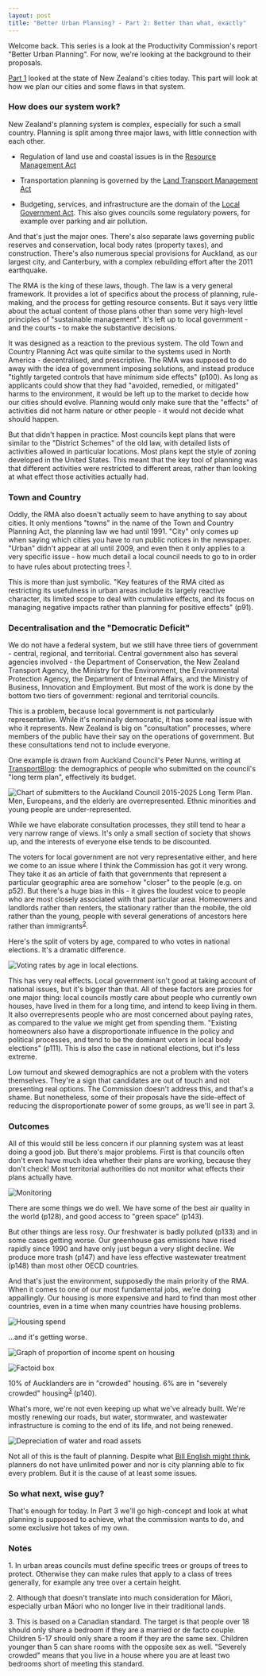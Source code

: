 ```yaml
---
layout: post
title: "Better Urban Planning? - Part 2: Better than what, exactly"
---
```


Welcome back. This series is a look at the Productivity Commission's report "Better Urban Planning". For now, we're looking at the background to their proposals.

[Part 1](/posts/2016/08/better-urban-planning-part-1) looked at the state of New Zealand's cities today. This part will look at how we plan our cities and some flaws in that system.

### How does our system work?

New Zealand's planning system is complex, especially for such a small country. Planning is split among three major laws, with little connection with each other.

* Regulation of land use and coastal issues is in the [Resource Management Act](http://www.legislation.govt.nz/act/public/1991/0069/latest/DLM230265.html)

* Transportation planning is governed by the [Land Transport Management Act](http://www.legislation.govt.nz/act/public/2003/0118/latest/DLM226230.html)

* Budgeting, services, and infrastructure are the domain of the [Local Government Act](http://www.legislation.govt.nz/act/public/2002/0084/latest/DLM170873.html). This also gives councils some regulatory powers, for example over parking and air pollution.

And that's just the major ones. There's also separate laws governing public reserves and conservation, local body rates (property taxes), and construction. There's also numerous special provisions for Auckland, as our largest city, and Canterbury, with a complex rebuilding effort after the 2011 earthquake.

The RMA is the king of these laws, though. The law is a very general framework. It provides a lot of specifics about the process of planning, rule-making, and the process for getting resource consents. But it says very little about the actual content of those plans other than some very high-level principles of "sustainable management". It's left up to local government - and the courts - to make the substantive decisions.

It was designed as a reaction to the previous system. The old Town and Country Planning Act was quite similar to the systems used in North America - decentralised, and prescriptive. The RMA was supposed to do away with the idea of government imposing solutions, and instead produce "tightly targeted controls that have minimum side effects" (p100). As long as applicants could show that they had "avoided, remedied, or mitigated" harms to the environment, it would be left up to the market to decide how our cities should evolve. Planning would only make sure that the "effects" of activities did not harm nature or other people - it would not decide what should happen.

But that didn't happen in practice. Most councils kept plans that were similar to the "District Schemes" of the old law, with detailed lists of activities allowed in particular locations. Most plans kept the style of zoning developed in the United States. This meant that the key tool of planning was that different activities were restricted to different areas, rather than looking at what effect those activities actually had.

### Town and Country

Oddly, the RMA also doesn't actually seem to have anything to say about cities. It only mentions "towns" in the name of the Town and Country Planning Act, the planning law we had until 1991. "City" only comes up when saying which cities you have to run public notices in the newspaper. "Urban" didn't appear at all until 2009, and even then it only applies to a very specific issue - how much detail a local council needs to go to in order to have rules about protecting trees <sup>[1](#fn1)</sup>.

This is more than just symbolic. "Key features of the RMA cited as restricting its usefulness in urban areas include
its largely reactive character, its limited scope to deal with cumulative effects, and its focus on managing
negative impacts rather than planning for positive effects" (p91).

### Decentralisation and the "Democratic Deficit"

We do not have a federal system, but we still have three tiers of government - central, regional, and territorial. Central government also has several agencies involved - the Department of Conservation, the New Zealand Transport Agency, the Ministry for the Environment, the Environmental Protection Agency, the Department of Internal Affairs, and the Ministry of Business, Innovation and Employment. But most of the work is done by the bottom two tiers of government: regional and territorial councils.

This is a problem, because local government is not particularly representative. While it's nominally democratic, it has some real issue with who it represents. New Zealand is big on "consultation" processes, where members of the public have their say on the operations of government. But these consultations tend not to include everyone.

One example is drawn from Auckland Council's Peter Nunns, writing at [TransportBlog](http://transportblog.co.nz/2016/03/02/the-consultation-problem-who-submits-on-the-plan-repost): the demographics of people who submitted on the council's "long term plan", effectively its budget.

![Chart of submitters to the Auckland Council 2015-2025 Long Term Plan. Men, Europeans, and the elderly are overrepresented. Ethnic minorities and young people are under-represented.](/images/2016/ltp.png)

While we have elaborate consultation processes, they still tend to hear a very narrow range of views. It's only a small section of society that shows up, and the interests of everyone else tends to be discounted.

The voters for local government are not very representative either, and here we come to an issue where I think the Commission has got it very wrong. They take it as an article of faith that governments that represent a particular geographic area are somehow "closer" to the people (e.g. on p52). But there's a huge bias in this - it gives the loudest voice to people who are most closely associated with that particular area. Homeowners and landlords rather than renters, the stationary rather than the mobile, the old rather than the young, people with several generations of ancestors here rather than immigrants<sup>[2](#fn2)</sup>.

Here's the split of voters by age, compared to who votes in national elections. It's a dramatic difference.

![Voting rates by age in local elections.](/images/2016/voter_rates.png)

This has very real effects. Local government isn't good at taking account of national issues, but it's bigger than that. All of these factors are proxies for one major thing: local councils mostly care about people who currently own houses, have lived in them for a long time, and intend to keep living in them. It also overrepresents people who are most concerned about paying rates, as compared to the value we might get from spending them. "Existing homeowners also have a disproportionate influence in the policy and political processes, and tend to be the dominant voters in local body elections" (p111). This is also the case in national elections, but it's less extreme.

Low turnout and skewed demographics are not a problem with the voters themselves. They're a sign that candidates are out of touch and not presenting real options. The Commission doesn't address this, and that's a shame. But nonetheless, some of their proposals have the side-effect of reducing the disproportionate power of some groups, as we'll see in part 3.

### Outcomes

All of this would still be less concern if our planning system was at least doing a good job. But there's major problems. First is that councils often don't even have much idea whether their plans are working, because they don't check! Most territorial authorities do not monitor what effects their plans actually have.

![Monitoring](/images/2016/monitoring.png)

There are some things we do well. We have some of the best air quality in the world (p128), and good access to "green space" (p143).

But other things are less rosy. Our freshwater is badly polluted (p133) and in some cases getting worse. Our greenhouse gas emissions have rised rapidly since 1990 and have only just begun a very slight decline. We produce more trash (p147) and have less effective wastewater treatment (p148) than most other OECD countries.

And that's just the environment, supposedly the main priority of the RMA. When it comes to one of our most fundamental jobs, we're doing appallingly. Our housing is more expensive and hard to find than most other countries, even in a time when many countries have housing problems.

![Housing spend](/images/2016/disposable_income_housing.png)

...and it's getting worse.

![Graph of proportion of income spent on housing](/images/2016/getting_worse.png)

![Factoid box](/images/2016/factoid.PNG)

10% of Aucklanders are in "crowded" housing. 6% are in "severely crowded" housing<sup>[3](#fn3)</sup> (p140).

What's more, we're not even keeping up what we've already built. We're mostly renewing our roads, but water, stormwater, and wastewater infrastructure is coming to the end of its life, and not being renewed.

![Depreciation of water and road assets](/images/2016/depreciation.png)

Not all of this is the fault of planning. Despite what [Bill English might think](https://www.hivenews.co.nz/articles/344-english-blames-town-planners-for-any-inequality), planners do not have unlimited power and nor is city planning able to fix every problem. But it is the cause of at least some issues.

### So what next, wise guy?

That's enough for today. In Part 3 we'll go high-concept and look at what planning is supposed to achieve, what the commission wants to do, and some exclusive hot takes of my own.

### Notes

<a name="fn1">1.</a> In urban areas councils must define specific trees or groups of trees to protect. Otherwise they can make rules that apply to a class of trees generally, for example any tree over a certain height. 

<a name="fn2">2.</a> Although that doesn't translate into much consideration for Māori, especially urban Māori who no longer live in their traditional lands.

<a name="fn3">3.</a> This is based on a Canadian standard. The target is that people over 18 should only share a bedroom if they are a married or de facto couple. Children 5-17 should only share a room if they are the same sex. Children younger than 5 can share rooms with the opposite sex as well. "Severely crowded" means that you live in a house where you are at least two bedrooms short of meeting this standard.